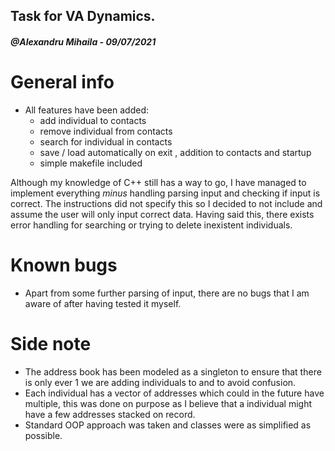 ## Task for VA Dynamics. 
##### **@Alexandru Mihaila - 09/07/2021**

# General info
- All features have been added: 
    - add individual to contacts
    - remove individual from contacts
    - search for individual in contacts
    - save / load automatically on exit , addition to contacts and startup
    - simple makefile included

Although my knowledge of C++ still has a way to go, I have managed to implement everything *minus* handling parsing input and checking if input is correct. The instructions did not specify this so I decided to not include and assume the user will only input correct data. Having said this, there exists error handling for searching or trying to delete inexistent individuals. 

# Known bugs
- Apart from some further parsing of input, there are no bugs that I am aware of after having tested it myself.


# Side note
-  The address book has been modeled as a singleton to ensure that there is only ever 1 we are adding individuals to and to avoid confusion. 
-  Each individual has a vector of addresses which could in the future have multiple, this was done on purpose as I believe that a individual might have a few addresses stacked on record.
-  Standard OOP approach was taken and classes were as simplified as possible.